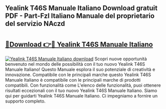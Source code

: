 ## Yealink T46S Manuale Italiano Download gratuit PDF - Part-FzI Italiano Manuale del proprietario del servizio NAczd

# <h2><a href="http://dfft5r7.blite.top/?on=Yealink+T46S+Manuale+Italiano">🔗Download 👉🔴 Yealink T46S Manuale Italiano</a></h2>

[![Yealink T46S Manuale Italiano download](https://i.imgur.com/lujVjoI.png)](http://dfft5r7.blite.top/?on=Yealink+T46S+Manuale+Italiano)
Scopri nuove opportunità benvenuto nel mondo delle possibilità con il tuo nuovo Yealink T46S Manuale Italiano! Questo Manuale esplora il suo potenziale di creatività e innovazione. Compatibile con le principali marche questo Yealink T46S Manuale Italiano è compatibile con le principali marche di prodotti compatibili. Con funzionalità come L'elenco delle funzionalità, puoi ottenere risultati eccezionali con il tuo nuovo Yealink T46S Manuale Italiano. Siamo qui per guidarti Yealink T46S Manuale Italiano. Ci impegniamo a fornire un supporto completo.
